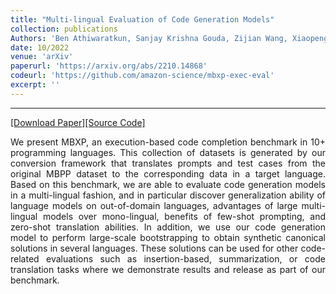 ```yaml
---
title: "Multi-lingual Evaluation of Code Generation Models"
collection: publications
Authors: 'Ben Athiwaratkun, Sanjay Krishna Gouda, Zijian Wang, Xiaopeng Li, Yuchen Tian, Ming Tan, <b>Wasi Uddin Ahmad</b>, Shiqi Wang, Qing Sun, Mingyue Shang, Sujan Kumar Gonugondla, Hantian Ding, Varun Kumar, Nathan Fulton, Arash Farahani, Siddhartha Jain, Robert Giaquinto, Haifeng Qian, Murali Krishna Ramanathan, Ramesh Nallapati, Baishakhi Ray, Parminder Bhatia, Sudipta Sengupta, Dan Roth, and Bing Xiang.'
date: 10/2022
venue: 'arXiv'
paperurl: 'https://arxiv.org/abs/2210.14868'
codeurl: 'https://github.com/amazon-science/mbxp-exec-eval'
excerpt: ''
---
```

---
<a href='https://arxiv.org/pdf/2210.14868.pdf' target="_blank">[Download Paper]</a><a href='https://github.com/amazon-science/mbxp-exec-eval' target="_blank">[Source Code]</a>

<p align="justify">
We present MBXP, an execution-based code completion benchmark in 10+ programming languages. This collection of datasets is generated by our conversion 
  framework that translates prompts and test cases from the original MBPP dataset to the corresponding data in a target language. Based on this benchmark, 
  we are able to evaluate code generation models in a multi-lingual fashion, and in particular discover generalization ability of language models on 
  out-of-domain languages, advantages of large multi-lingual models over mono-lingual, benefits of few-shot prompting, and zero-shot translation abilities. 
  In addition, we use our code generation model to perform large-scale bootstrapping to obtain synthetic canonical solutions in several languages. 
  These solutions can be used for other code-related evaluations such as insertion-based, summarization, or code translation tasks where we demonstrate 
  results and release as part of our benchmark.
</p>

